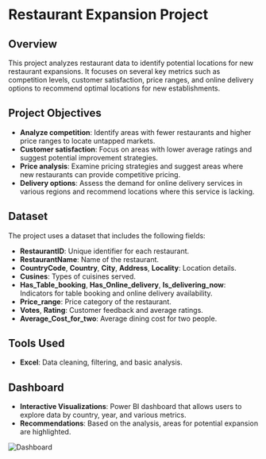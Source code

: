 # Restaurant Expansion Project

## Overview
This project analyzes restaurant data to identify potential locations for new restaurant expansions. It focuses on several key metrics such as competition levels, customer satisfaction, price ranges, and online delivery options to recommend optimal locations for new establishments.

## Project Objectives
- **Analyze competition**: Identify areas with fewer restaurants and higher price ranges to locate untapped markets.
- **Customer satisfaction**: Focus on areas with lower average ratings and suggest potential improvement strategies.
- **Price analysis**: Examine pricing strategies and suggest areas where new restaurants can provide competitive pricing.
- **Delivery options**: Assess the demand for online delivery services in various regions and recommend locations where this service is lacking.

## Dataset
The project uses a dataset that includes the following fields:
- **RestaurantID**: Unique identifier for each restaurant.
- **RestaurantName**: Name of the restaurant.
- **CountryCode**, **Country**, **City**, **Address**, **Locality**: Location details.
- **Cusines**: Types of cuisines served.
- **Has_Table_booking**, **Has_Online_delivery**, **Is_delivering_now**: Indicators for table booking and online delivery availability.
- **Price_range**: Price category of the restaurant.
- **Votes**, **Rating**: Customer feedback and average ratings.
- **Average_Cost_for_two**: Average dining cost for two people.

## Tools Used
- **Excel**: Data cleaning, filtering, and basic analysis.

## Dashboard
- **Interactive Visualizations**: Power BI dashboard that allows users to explore data by country, year, and various metrics.
- **Recommendations**: Based on the analysis, areas for potential expansion are highlighted.

![Dashboard](https://github.com/user-attachments/assets/3afa8ea7-3cb5-4b0a-8336-28b08cac2faa)

